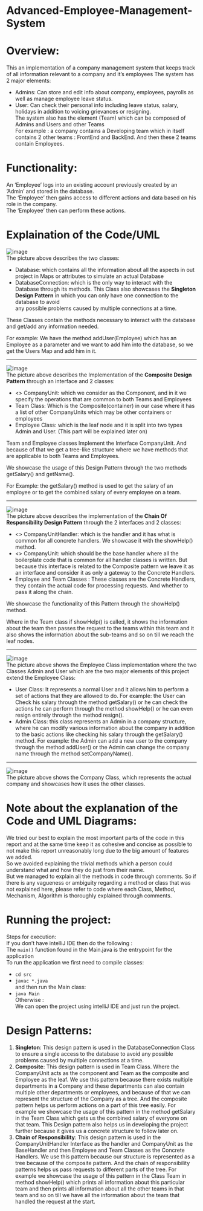 # Advanced-Employee-Management-System  
# Overview:  
This an implementation of a company management system that keeps track of all information relevant to a company and it’s employees The system has 2 major elements:  
- Admins: Can store and edit info about company, employees, payrolls as well as manage employee leave status.  
- User: Can check their personal info including leave status, salary, holidays in addition to voicing grievances or resigning.  
The system also has the element (Team) which can be composed of Admins and Users and other Teams  
For example : a company contains a Developing team which in itself contains 2 other teams : FrontEnd and BackEnd. And then these 2 teams contain Employees.  
  
# Functionality:  
An ‘Employee’ logs into an existing account previously created by an ‘Admin’ and stored in the database.  
The ‘Employee’ then gains access to different actions and data based on his role in the company.  
The ‘Employee’ then can perform these actions.  
  
# Explaination of the Code/UML  
![image](https://user-images.githubusercontent.com/44644160/155875290-63414213-7456-4a12-a629-f026c8c96704.png)  
The picture above describes the two classes:  
- Database: which contains all the information about all the aspects in out project in Maps or attributes to simulate an actual Database  
- DatabaseConnection: which is the only way to interact with the Database through its methods. This Class also showcases the **Singleton Design Pattern** in which you can only have one connection to the database to avoid  
any possible problems caused by multiple connections at a time.  
  
These Classes contain the methods necessary to interact with the database and get/add any information needed.  
  
For example: We have the method addUser(Employee) which has an Employee as a parameter and we want to add him into the database, so we get the Users Map and add him in it.  

---

![image](https://user-images.githubusercontent.com/44644160/155875440-9806b06f-d927-47af-b610-8f1b82e1784a.png)  
The picture above describes the Implementation of the **Composite Design Pattern** through an interface and 2 classes:  
- <<Interface>> CompanyUnit: which we consider as the Component, and in it we specify the operations that are common to both Teams and Employees  
- Team Class: Which is the Composite(container) in our case where it has a list of other CompanyUnits which may be other containers or employees  
- Employee Class: which is the leaf node and it is split into two types Admin and User. (This part will be explained later on)  
  
Team and Employee classes Implement the Interface CompanyUnit. And because of that we get a tree-like structure where we have methods that are applicable to both Teams and Employees.  
  
We showcase the usage of this Design Pattern through the two methods getSalary() and getName().  
  
For Example: the getSalary() method is used to get the salary of an employee or to get the combined salary of every employee on a team.  
  
---
  
![image](https://user-images.githubusercontent.com/44644160/155875512-815e9868-fee7-4c33-9af1-2ddcd0a17961.png)  
The picture above describes the implementation of the **Chain Of Responsibility Design Pattern** through the 2 interfaces and 2 classes:  
- <<Interface>> CompanyUnitHandler: which is the handler and it has what is common for all concrete handlers. We showcase it with the showHelp() method.  
- <<Interface>> CompanyUnit: which should be the base handler where all the boilerplate code that is common for all handler classes is written. But because this interface is related to the Composite pattern we leave it as an interface and consider it as only a gateway to the Concrete Handlers.  
- Employee and Team Classes : These classes are the Concrete Handlers, they contain the actual code for processing requests. And whether to pass it along the chain.  
  
We showcase the functionality of this Pattern through the showHelp() method.  
  
Where in the Team class if showHelp() is called, it shows the information about the team then passes the request to the teams within this team and it also shows the information about the sub-teams and so on till we reach the leaf nodes.  
  
---
  
![image](https://user-images.githubusercontent.com/44644160/155875611-5186afa9-bf4a-426d-8c2a-8faf373d5be1.png)  
The picture above shows the Employee Class implementation where the two Classes Admin and User which are the two major elements of this project extend the Employee Class:  
- User Class: It represents a normal User and it allows him to perform a set of actions that they are allowed to do. For example: the User can Check his salary through the method getSalary() or he can check the actions he can perform through the method showHelp() or he can even resign entirely through the method resign().  
- Admin Class: this class represents an Admin in a company structure, where he can modify various information about the company in addition to the basic actions like checking his salary through the getSalary() method. For example: the Admin can add a new user to the company through the method addUser() or the Admin can change the company name through the method setCompanyName().  
  
---
  
![image](https://user-images.githubusercontent.com/44644160/155875653-234e3176-a143-4772-a314-8bd5280675d6.png)  
The picture above shows the Company Class, which represents the actual company and showcases how it uses the other classes.  
  
  
# Note about the explanation of the Code and UML Diagrams:
We tried our best to explain the most important parts of the code in this report and at the same time keep it as cohesive and concise as possible to not make this report unreasonably long due to the big amount of features we added.  
So we avoided explaining the trivial methods which a person could understand what and how they do just from their name.  
But we managed to explain all the methods in code through comments. So if there is any vagueness or ambiguity regarding a method or class that was not explained here, please refer to code where each Class, Method, Mechanism, Algorithm is thoroughly explained through comments.  
  
  
# Running the project: 
Steps for execution:  
If you don’t have intelliJ IDE then do the following :  
The `main()` function found in the Main.java is the entrypoint for the application  
To run the application we first need to compile classes:  
- `cd src`  
- `javac *.java`  
and then run the Main class:  
- `java Main`  
Otherwise :  
We can open the project using intelliJ IDE and just run the project.  
  
# Design Patterns: 
1. **Singleton**: This design pattern is used in the DatabaseConnection Class to ensure a single access to the database to avoid any possible problems caused by multiple connections at a time.  
2. **Composite**: This design pattern is used in Team Class. Where the CompanyUnit acts as the component and Team as the composite and Employee as the leaf. We use this pattern because there exists multiple departments in a Company and these departments can also contain multiple other departments or employees, and because of that we can represent the structure of the Company as a tree. And the composite pattern helps us perform actions on a part of this tree easily. For example we showcase the usage of this pattern in the method getSalary in the Team Class which gets us the combined salary of everyone on that team. This Design pattern also helps us in developing the project further because it gives us a concrete structure to follow later on.  
3. **Chain of Responsibility**: This design pattern is used in the CompanyUnitHandler Interface as the handler and CompanyUnit as the BaseHandler and then Employee and Team Classes as the Concrete Handlers. We use this pattern because our structure is represented as a tree because of the composite pattern. And the chain of responsibility patterns helps us pass requests to different parts of the tree. For example we showcase the usage of this pattern in the Class Team in method showHelp() which prints all information about this particular team and then prints all information about all the other teams in that team and so on till we have all the information about the team that handled the request at the start.  
